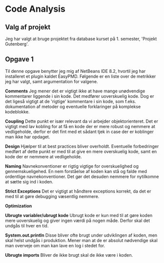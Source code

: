 # Code Analysis

## Valg af projekt
Jeg har valgt at bruge projektet fra database kurset på 1. semester, 'Projekt Gutenberg'. 

## Opgave 1
Til denne opgave benytter jeg mig af NetBeans IDE 8.2, hvortil jeg har installeret et plugin kaldet EasyPMD. 
Følgende er en liste over de metrikker jeg har valgt, samt argumentation for valgene. 

**Comments**
Jeg mener det er vigtigt ikke at have mange unødvendige kommentarer liggende i sin kode. Det medfører uoverskuelig kode.
Dog er det ligeså vigtigt at de 'rigtige' kommentare i sin kode, som f.eks. dokumentation af metoder og eventuelle forklaringer
på komplekse kodeblokke. 

**Coupling**
Dette punkt er især relevant da vi arbejder objektorienteret. 
Det er vigtigt med lav kobling for at få en kode der er mere robust og nemmere at vedligeholde, derfor er det fint med et sådant tjek
in case der er koblinger man ikke har opdaget.

**Design** 
Hjælper til at best practices bliver overholdt. Eventuelle forbedringer medført af dette punkt er med til at give en mere overskuelig
kode, samt en kode der er nemmere at vedligeholde. 

**Naming**
Navnekonventioner er rigtig vigtige for overskuelighed og gennemskueligehed. En nem forståelse af koden kan stå og falde med ordentlige
navnekonventioner. 
Det gør det desuden nemmere for nytilkomne at sætte sig ind i koden. 

**Strict Exceptions**
Det er vigtigt at håndtere exceptions korrekt, da det er med til at gøre debugging væsentlig nemmere. 

**Optimization** 

**Ubrugte variabler/ubrugt kode**
Ubrugt kode er kun med til at gøre koden mere uoverskuelig og giver ingen værdi på nogen måde. Derfor skal det undgås til hver en tid. 

**System.out.println**
Disse bliver ofte brugt under udviklingen af koden, men skal helst undgås i produktion. 
Mener man at de er absolut nødvendige skal man overveje om man kan lave en log i stedet for. 

**Ubrugte imports**
Bliver de ikke brugt skal de ikke være i koden. 
